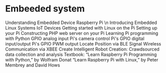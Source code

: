 # Embeeded system
 Understanding Embedded Device Raspberry Pi \n
  Introducing Embedded Linux Systems
  IoT Devices
  Getting started with Linux on the Pi
  Setting up your Pi
  Constructing PHP web server on your Pi
  Learning Pi programming with Python
  GPIO analog input
  Pi's camera control
  Pi's GPIO digital input/output
  Pi's GPIO PWM output
  Locate Position via BLE Signal
  Wireless Communication via XBEE
  Create Intelligent Robot 
  Creation: Crawdsourced data collection and analysis
Textbook:
  “Learn Raspberry Pi Programming with Python,” by Wolfram Donat
  “Learn Raspberry Pi with Linux,” by Peter Membrey and David Hows

